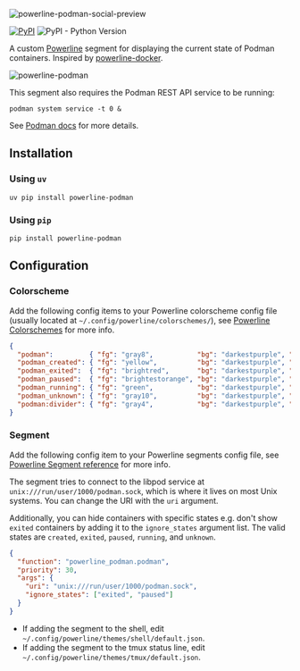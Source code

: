 ![powerline-podman-social-preview](https://res.cloudinary.com/j4ckofalltrades/image/upload/v1697278938/foss/gh-social-icons/powerline-podman_ubesku.png)

[![PyPI](https://img.shields.io/pypi/v/powerline-podman)](https://pypi.org/project/powerline-podman/)
![PyPI - Python Version](https://img.shields.io/pypi/pyversions/powerline-podman)

A custom [Powerline](https://github.com/powerline/powerline) segment for displaying the current state of Podman containers. Inspired by [powerline-docker](https://github.com/adrianmo/powerline-docker).

![powerline-podman](https://res.cloudinary.com/j4ckofalltrades/image/upload/v1680430170/foss/powerline-podman_v4mbms.png)

This segment also requires the Podman REST API service to be running:

`podman system service -t 0 &`

See [Podman docs](https://docs.podman.io/en/latest/_static/api.html) for more details.

## Installation

### Using `uv`

`uv pip install powerline-podman`

### Using `pip`

`pip install powerline-podman`

## Configuration

### Colorscheme

Add the following config items to your Powerline colorscheme config file (usually located at `~/.config/powerline/colorschemes/`),
see [Powerline Colorschemes](https://powerline.readthedocs.io/en/master/configuration/reference.html#colorschemes) for more info.

```json
{
  "podman":         { "fg": "gray8",           "bg": "darkestpurple", "attrs": [] },
  "podman_created": { "fg": "yellow",          "bg": "darkestpurple", "attrs": [] },
  "podman_exited":  { "fg": "brightred",       "bg": "darkestpurple", "attrs": [] },
  "podman_paused":  { "fg": "brightestorange", "bg": "darkestpurple", "attrs": [] },
  "podman_running": { "fg": "green",           "bg": "darkestpurple", "attrs": [] },
  "podman_unknown": { "fg": "gray10",          "bg": "darkestpurple", "attrs": [] },
  "podman:divider": { "fg": "gray4",           "bg": "darkestpurple", "attrs": [] } 
}
```

### Segment

Add the following config item to your Powerline segments config file,
see [Powerline Segment reference](https://powerline.readthedocs.io/en/master/configuration/segments.html#segment-reference) for more info.

The segment tries to connect to the libpod service at `unix:///run/user/1000/podman.sock`, which is where it lives on most Unix systems. You can change the URI with the `uri` argument.

Additionally, you can hide containers with specific states e.g. don't show `exited` containers by adding it to the `ignore_states` argument list.
The valid states are `created`, `exited`, `paused`, `running`, and `unknown`.

```json
{
  "function": "powerline_podman.podman",
  "priority": 30,
  "args": {
    "uri": "unix:///run/user/1000/podman.sock",
    "ignore_states": ["exited", "paused"]
  }
}
```

- If adding the segment to the shell, edit `~/.config/powerline/themes/shell/default.json`.
- If adding the segment to the tmux status line, edit `~/.config/powerline/themes/tmux/default.json`.
